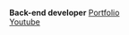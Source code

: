 **Back-end developer**
[Portfolio](https://iskander-rassulov.github.io/portfolio_iskander-rassulov/)  
[Youtube](https://www.youtube.com/@Iskandar-Rassulov/featured)
